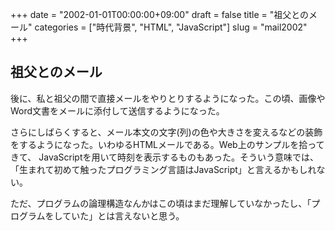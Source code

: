 +++
date = "2002-01-01T00:00:00+09:00"
draft = false
title = "祖父とのメール"
categories = ["時代背景", "HTML", "JavaScript"]
slug = "mail2002"
+++

## 祖父とのメール

後に、私と祖父の間で直接メールをやりとりするようになった。この頃、画像やWord文書をメールに添付して送信するようになった。

さらにしばらくすると、メール本文の文字(列)の色や大きさを変えるなどの装飾をするようになった。いわゆるHTMLメールである。Web上のサンプルを拾ってきて、 JavaScriptを用いて時刻を表示するものもあった。そういう意味では、「生まれて初めて触ったプログラミング言語はJavaScript」と言えるかもしれない。

ただ、プログラムの論理構造なんかはこの頃はまだ理解していなかったし、「プログラムをしていた」とは言えないと思う。

